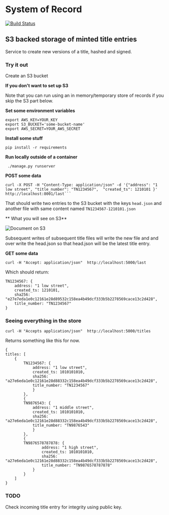 System of Record
================

[![Build Status](https://travis-ci.org/LandRegistry/system-of-record.svg)](https://travis-ci.org/LandRegistry/system-of-record)

## S3 backed storage of minted title entries

Service to create new versions of a title, hashed and signed.

### Try it out

Create an S3 bucket

**If you don't want to set up S3**

Note that you can run using an in memory/temporary store of records if you skip the S3 part below.

**Set some environment variables**

 ```
 export AWS_KEY=YOUR_KEY
export S3_BUCKET='some-bucket-name'
export AWS_SECRET=YOUR_AWS_SECRET
```

 **Install some stuff**

```
pip install -r requirements
```

**Run locally outside of a container**

```
 ./manage.py runserver
```

**POST some data**

```
curl -X POST -H "Content-Type: application/json" -d '{"address": "1 low street", "title_number": "TN1234567",  "created_ts": 1210101 }' http://localhost:8001/last```
```

That should write two entries to the S3 bucket with the keys ```head.json``` and another file with same content named ```TN1234567-1210101.json```


** What you will see on S3**

![Document on S3](http://i.imgur.com/D4VzxpA.png)

Subsequent writes of subsequent title files will write the new file and and over write the head.json so that head.json will be the latest title entry.


**GET some data**

```
curl -H "Accept: application/json"  http://localhost:5000/last
```

Which should return:
```
TN1234567: {
    address: "1 low street",
    created_ts: 1210101,
    sha256: "e27e7eda1e0c12161e28d89532c158ea4b49dcf333b5b2278569cace13c2d428",
    title_number: "TN1234567"
}
```

### Seeing everything in the store

```
curl -H "Accepts application/json"  http://localhost:5000/titles
```

Returns something like this for now.

```
{
titles: [
    {
        TN1234567: {
            address: "1 low street",
            created_ts: 1010101010,
            sha256: "a27e6eda1e0c12161e28d88332c158ea4b49dcf333b5b2278569cace13c2d428",
            title_number: "TN1234567"
            }
        },
        {
        TN9876543: {
            address: "1 middle street",
            created_ts: 1010101010,
            sha256: "a27e6eda1e0c12161e28d88332c158ea4b49dcf333b5b2278569cace13c2d428",
            title_number: "TN9876543"
            }
        },
        {
        TN9876578787878: {
                address: "1 high street",
                created_ts: 1010101010,
                sha256: "a27e6eda1e0c12161e28d88332c158ea4b49dcf333b5b2278569cace13c2d428",
                title_number: "TN9876578787878"
            }
        }
    ]
}
```


### TODO

Check incoming title entry for integrity using public key.
